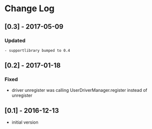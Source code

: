 # Change Log

## [0.3] - 2017-05-09
  ### Updated
    - supportlibrary bumped to 0.4

## [0.2] - 2017-01-18
### Fixed
- driver unregister was calling UserDriverManager.register instead of unregister

## [0.1] - 2016-12-13
- initial version
